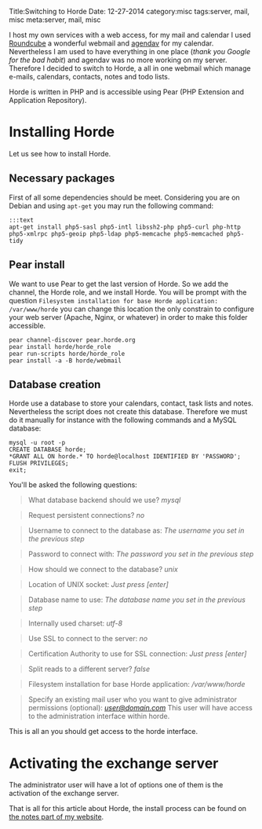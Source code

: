 Title:Switching to Horde
Date: 12-27-2014
category:misc
tags:server, mail, misc
meta:server, mail, misc

I host my own services with a web access, for my mail and calendar I used
[Roundcube](http://roundcube.org) a wonderful webmail and
[agendav](http://agendav.org) for my calendar. Nevertheless I am used to have
everything in one place (*thank you Google for the bad habit*) and agendav was
no more working on my server. Therefore I decided to switch to Horde, a all in
one webmail which manage e-mails, calendars, contacts, notes and todo lists.

Horde is written in PHP and is accessible using Pear (PHP Extension and
Application Repository).

# Installing Horde

Let us see how to install Horde.

## Necessary packages

First of all some dependencies should be meet. Considering you are on Debian
and using `apt-get` you may run the following command:

    :::text
    apt-get install php5-sasl php5-intl libssh2-php php5-curl php-http php5-xmlrpc php5-geoip php5-ldap php5-memcache php5-memcached php5-tidy

## Pear install

We want to use Pear to get the last version of Horde. So we add the channel, the
Horde role, and we install Horde.
You will be prompt with the question `Filesystem installation for base Horde
application: /var/www/horde` you can change this location the only
constrain to configure your web server (Apache, Nginx, or whatever) in order to
make this folder accessible.

    pear channel-discover pear.horde.org
    pear install horde/horde_role
    pear run-scripts horde/horde_role
    pear install -a -B horde/webmail

## Database creation

Horde use a database to store your calendars, contact, task lists and
notes. Nevertheless the script does not create this database. Therefore we must
do it manually for instance with the following commands and a MySQL database:

    mysql -u root -p
    CREATE DATABASE horde;
    *GRANT ALL ON horde.* TO horde@localhost IDENTIFIED BY 'PASSWORD';
    FLUSH PRIVILEGES;
    exit;

You'll be asked the following questions:

> What database backend should we use? *mysql*

> Request persistent connections? *no*

> Username to connect to the database as: *The username you set in the previous step*

> Password to connect with: *The password you set in the previous step*

> How should we connect to the database? *unix*

> Location of UNIX socket: *Just press [enter]*

> Database name to use: *The database name you set in the previous step*

> Internally used charset: *utf-8*

> Use SSL to connect to the server: *no*

> Certification Authority to use for SSL connection: *Just press [enter]*

> Split reads to a different server? *false*

> Filesystem installation for base Horde application: */var/www/horde*

> Specify an existing mail user who you want to give administrator permissions (optional): *user@domain.com* This user will have access to the administration interface within horde.

This is all an you should get access to the horde interface.

# Activating the exchange server

The administrator user will have a lot of options one of them is the activation
of the exchange server.

That is all for this article about Horde, the install process can be found on
[the notes part of my website](http://www.maggick.fr/notes/#!server/horde.md).
